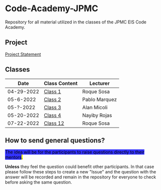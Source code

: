 # Code-Academy-JPMC
Repository for all material utilized in the classes of the JPMC EIS Code Academy.

## Project
[Project Statement](project/problem-statement.txt)

## Classes
| Date          | Class Content                            | Lecturer       |
| ------------- | ---------------------------------------- | -------------- |
|  04-29-2022   | [Class 1](/classes/class-1/README.md)    | Roque Sosa     |
|  05-6-2022    | [Class 2](/classes/class-2/README.md)    | Pablo Marquez  |
|  05-?-2022    | [Class 3](/classes/class-3/README.md)    | Alan Micoli    |
|  05-20-2022   | [Class 4](/classes/class-4/README.md)    | Nayiby Rojas   |
|  07-22-2022   | [Class 12](/classes/class-12/README.md)    | Roque Sosa   |

## How to send general questions?
<mark style="background-color:#3333FF">The idea will be for the participants to raise questions directly to their mentors<mark>.

**Unless** they feel the question could benefit other participants. In that case please follow these steps to create a new "Issue" and the question with the answer will be recorded and remain in the repository for everyone to check before asking the same question.
